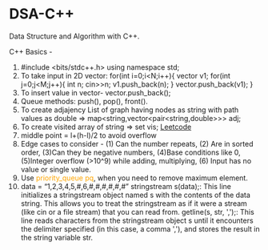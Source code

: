 # DSA-C++
Data Structure and Algorithm with C++.

C++ Basics -
1. #include <bits/stdc++.h>
   using namespace std;
2. To take input in 2D vector:
   for(int i=0;i<N;i++){
     vector<int> v1;
     for(int j=0;j<M;j++){
       int n;
       cin>>n;
       v1.push_back(n);
     }
     vector.push_back(v1);
   }
3. To insert value in vector- vector.push_back();
4. Queue methods: push(), pop(), front().
5. To create adjajency List of graph having nodes as string with path values as double => map<string,vector<pair<string,double>>> adj;
6. To create visited array of string => set<string> vis; [Leetcode](https://leetcode.com/problems/evaluate-division/)
7. middle point = l+(h-l)/2 to avoid overflow
8. Edge cases to consider - (1) Can the number repeats, (2) Are in sorted order, (3)Can they be negative numbers, (4)Base conditions like 0, 
   (5)Integer overflow (>10^9) while adding, multiplying, (6) Input has no value or single value.
9. Use <span style="color:orange;">priority_queue<int> pq</span>, when you need to remove maximum element.
10. data = “1,2,3,4,5,#,6,#,#,#,#,#,#”
stringstream s(data);: This line initializes a stringstream object named s with the contents of the data string. This allows you to treat the stringstream as if it were a stream (like cin or a file stream) that you can read from.
   getline(s, str, ',');: This line reads characters from the stringstream object s until it encounters the delimiter specified (in this case, a comma ','), and stores the result in the string variable str.

